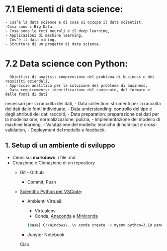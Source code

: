 # 7.1 Elementi di data science:
    - Cos’è la data science e di cosa si occupa il data scientist,
    -Cosa sono i Big Data,
    - Cosa sono le reti neurali e il deep learning,
    - Applicazioni di machine learning,
    - Cos’è il data mining,
    - Struttura di un progetto di data science.
# 7.2 Data science con Python:
    - Obiettivi di analisi: comprensione del problema di business e dei requisiti aziendali,
    - Approccio analitico per la soluzione del problema di business,
    - Data requirements: identificazione del contenuto, del formato e delle fonti di dati
necessari per la raccolta dei dati,
    - Data collection: strumenti per la raccolta dei dati dalle fonti individuate,
    - Data understanding: controllo del tipo e degli attributi dei dati raccolti,
    - Data preparation: preparazione dei dati per la modellazione, normalizzazione, pulizia,
    - Implementazione del modello di machine learning,
    - Valutazione del modello: tecniche di hold-out e cross-validation,
    - Deployment del modello e feedback.
        


## 1. Setup di un ambiente di sviluppo
- Cenni sui **markdown**, i file .md
- Creazione e Clonazione di un repository
    - Git - Github 
        - Commit, Push
    - [Scientific Python per VSCode](https://code.visualstudio.com/docs/datascience/data-science-tutorial):
        - Ambienti Virtuali:
            - Virtualenv 
            - Conda, [Anaconda](https://www.anaconda.com/download) e [Miniconda](https://docs.conda.io/projects/miniconda/en/latest/)

            ```bash
            (base) C:\Windows\..\> conda create -n myenv python=3.10 pandas jupyter seaborn scikit-learn keras tensorflow 
            ```
        - Jupyter Notebook


        Ciao